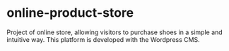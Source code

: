 # online-product-store
Project of online store, allowing visitors to purchase shoes in a simple and intuitive way. This platform is developed with the Wordpress CMS.
